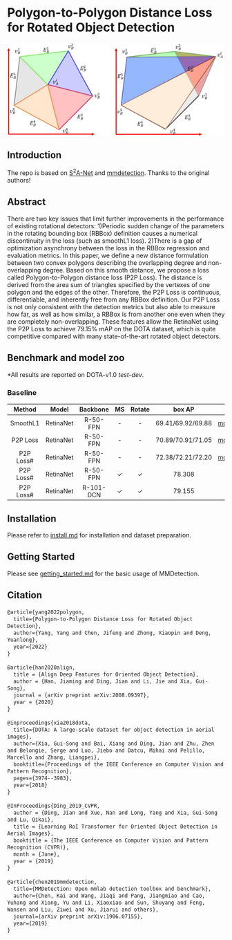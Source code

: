 # Polygon-to-Polygon Distance Loss for Rotated Object Detection

![](imgs/p2p_loss.jpg)

## Introduction
The repo is based on [S<sup>2</sup>A-Net](https://github.com/csuhan/s2anet) and [mmdetection](https://github.com/open-mmlab/mmdetection). Thanks to the original authors!


## Abstract
  There are two key issues that limit further improvements in the performance of existing rotational detectors: 1)Periodic sudden change of the parameters in the rotating bounding box (RBBox) definition causes a numerical discontinuity in the loss (such as smoothL1 loss). 2)There is a gap of optimization asynchrony between the loss in the RBBox regression and evaluation metrics. In this paper, we define a new distance formulation between two convex polygons describing the overlapping degree and non-overlapping degree. Based on this smooth distance, we propose a loss called Polygon-to-Polygon distance loss (P2P Loss). The distance is derived from the area sum of triangles specified by the vertexes of one polygon and the edges of the other. Therefore, the P2P Loss is continuous, differentiable, and inherently free from any RBBox definition. Our P2P Loss is not only consistent with the detection metrics but also able to measure how far, as well as how similar, a RBBox is from another one even when they are completely non-overlapping. These features allow the RetinaNet using the P2P Loss to achieve 79.15$\%$ mAP on the DOTA dataset, which is quite competitive compared with many state-of-the-art rotated object detectors.

## Benchmark and model zoo
*All results are reported on DOTA-v1.0 *test-dev*. 

### Baseline

|Method          |Model          |    Backbone     |    MS  |  Rotate | box AP | Download|
|:-------------:|:-------------:| :-------------: | :-----:| :-----: | :----: | :---------------------------------------------------------------------------------------: |
|SmoothL1      |RetinaNet      |    R-50-FPN     |   -     |   -    |  69.41/69.92/69.88 |        [model](https://hanks-my.sharepoint.com/:u:/g/personal/dishofchicken_hanks_onmicrosoft_com/EZOwq38WQuVFoO5Kg1-x69MB6Nu7tCvz5I7LWubDRaQGhA?e=oKemoQ)/[model](https://hanks-my.sharepoint.com/:u:/g/personal/dishofchicken_hanks_onmicrosoft_com/EatswED04gNNgZ5nlnDiOk8B8rUBgb8vC7y_4K1GYZhVZg?e=juWlrJ)/[model](https://hanks-my.sharepoint.com/:u:/g/personal/dishofchicken_hanks_onmicrosoft_com/ETMozh4qwEtKgKt0qtpsaqkBbEGbFYdjG8kTC9UJ1hILmA?e=KDdMdd)|
|P2P Loss      |RetinaNet         |    R-50-FPN     |   -     |  -     |  70.89/70.91/71.05 |    [model](https://hanks-my.sharepoint.com/:u:/g/personal/dishofchicken_hanks_onmicrosoft_com/EXDQgOIdhAlOimKV1sl6ApABjmVqCS-qu8hX2lx3XCxJyA?e=upaGVh)/[model](https://hanks-my.sharepoint.com/:u:/g/personal/dishofchicken_hanks_onmicrosoft_com/EWfFxFUV0HJPtjFEuJn8B8IBqrImE0ZDrxvZRj5A3orWiw?e=ZO5lMv)/[model](https://hanks-my.sharepoint.com/:u:/g/personal/dishofchicken_hanks_onmicrosoft_com/EXqFFQhpXvhHoNNyvv6AQG4BRst9ydKxWQHthIjvE-fVGA?e=GQsQMa)    |
|P2P Loss#      |RetinaNet         |    R-50-FPN    |   -     |  -     |  72.38/72.21/72.20 |    [model](https://hanks-my.sharepoint.com/:u:/g/personal/dishofchicken_hanks_onmicrosoft_com/EddCWOBOS3VAnnFbLIcx-8kB5DUfnWq2-ScafoQzFLkT6Q?e=QXBQ4H)/[model](https://hanks-my.sharepoint.com/:u:/g/personal/dishofchicken_hanks_onmicrosoft_com/Eev9AUbzDv9Ai-QFM6a7CqYBORpMUpBu81D08QzeVrxgUA?e=WUfeaF)/[model](https://hanks-my.sharepoint.com/:u:/g/personal/dishofchicken_hanks_onmicrosoft_com/EXieBohDtrpIpk960OOQFSUBiV-Zv7-__rkN3W4lqSMRZA?e=KSJiLQ)            |
|P2P Loss#      |RetinaNet         |    R-50-FPN    |   ✓     |  ✓     |  78.308 |    [model](https://hanks-my.sharepoint.com/:u:/g/personal/dishofchicken_hanks_onmicrosoft_com/Ee3sT3NGrklMv_pkumCYDUsBCw8uKikIzY-NpxZz8a9rFw?e=z8vtZV)            |
|P2P Loss#      |RetinaNet         |    R-101-DCN    |   ✓     |  ✓     |  79.155 |    [model](https://hanks-my.sharepoint.com/:u:/g/personal/dishofchicken_hanks_onmicrosoft_com/EfIjN64vDwlOg6j4pTPUzsgBLp9IebEpA4kir8C3WK6FCA?e=BsKRNK)            |




## Installation

Please refer to [install.md](docs/INSTALL.md) for installation and dataset preparation.


## Getting Started

Please see [getting_started.md](docs/GETTING_STARTED.md) for the basic usage of MMDetection.



## Citation

```
@article{yang2022polygon,
  title={Polygon-to-Polygon Distance Loss for Rotated Object Detection},
  author={Yang, Yang and Chen, Jifeng and Zhong, Xiaopin and Deng, Yuanlong},
  year={2022}
}

@article{han2020align,
  title = {Align Deep Features for Oriented Object Detection},
  author = {Han, Jiaming and Ding, Jian and Li, Jie and Xia, Gui-Song},
  journal = {arXiv preprint arXiv:2008.09397},
  year = {2020}
}

@inproceedings{xia2018dota,
  title={DOTA: A large-scale dataset for object detection in aerial images},
  author={Xia, Gui-Song and Bai, Xiang and Ding, Jian and Zhu, Zhen and Belongie, Serge and Luo, Jiebo and Datcu, Mihai and Pelillo, Marcello and Zhang, Liangpei},
  booktitle={Proceedings of the IEEE Conference on Computer Vision and Pattern Recognition},
  pages={3974--3983},
  year={2018}
}

@InProceedings{Ding_2019_CVPR,
  author = {Ding, Jian and Xue, Nan and Long, Yang and Xia, Gui-Song and Lu, Qikai},
  title = {Learning RoI Transformer for Oriented Object Detection in Aerial Images},
  booktitle = {The IEEE Conference on Computer Vision and Pattern Recognition (CVPR)},
  month = {June},
  year = {2019}
}

@article{chen2019mmdetection,
  title={MMDetection: Open mmlab detection toolbox and benchmark},
  author={Chen, Kai and Wang, Jiaqi and Pang, Jiangmiao and Cao, Yuhang and Xiong, Yu and Li, Xiaoxiao and Sun, Shuyang and Feng, Wansen and Liu, Ziwei and Xu, Jiarui and others},
  journal={arXiv preprint arXiv:1906.07155},
  year={2019}
}
```
